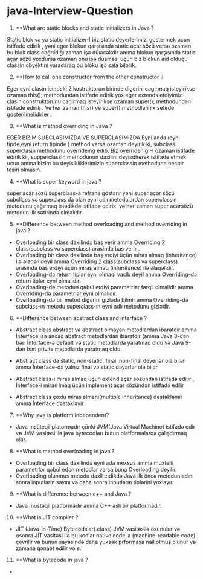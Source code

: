 ﻿# java-Interview-Question
 
1)	**What are static blocks and static initializers in Java ?

Static blok və ya static initializer-I biz static deyerlerimizi gostermek ucun istifade edirik ,
yəni eger blokun qarşısında static açar sözü varsa ozaman bu blok class cağrıldığı
zaman işə düıəcəkdir amma blokun qarşısında static açar sözü yoxdursa ozaman
onu işə düşməsi üçün biz blokun aid olduğu classin obyektini yaradaraq bu bloku işə sala bilərik.

2)	**How to call one constructor from the other constructor ?

Eger eyni clasin icindeki 2 kostruktorun birinde digerini cagirmaq isteyirikse ozaman this();
methodundan istifade edirik yox eger extends etdiyimiz clasin construktorunu cagirmaq isteyirikse ozaman super(); methodundan istifade edirik .
Ve her zaman this() ve super() methodlari ilk setirde gosterilmelidirler :

3)	**What is method overriding in Java ?

EGER BIZIM SUBCLASIMIZDA VE SUPERCLASIMIZDA Eyni adda (eyni tipde,eyni return tipinde )
method varsa ozaman deyirik ki, subclass superclasin methodunu overrideing edib.
Biz overridenig –I ozaman istifade edirik ki , supperclassin methodunun daxilini deyisdirerek
istifade etmek ucun amma bizim bu deyisikliklerimizin  superclassin methoduna hecbir tesiri olmasin.

4) **What is super keyword in java ?

super acar sözü superclass-a refrans göstərir yəni
super açar sözü subcllass və superclass da olan eyni adlı metodulardan superclassin metodunu çağırmaq istədikdə istifadə edirik.
və hər zaman super acarsözü metodun ilk sətirində olmalıdır.

5) **Difference between method overloading and method overriding in java ?

* Overloading bir class daxilində baş verir amma Overriding 2 class(subclass və superclass) arasinda baş verir .
* Overloading bir class daxilində baş vrdiyi üçün miras almaq (inheritance) ilə əlaqəli deyil 
  amma Overriding 2 class(subclass və superclass) arasinda baş erdiyi üçün miras almaq (inheritance) ilə əlaqəlidir.
* Overloading-də return tiplər eyni olmaqi vacib deyil amma Overriding-də return tiplər eyni olmalıdır.
* Overloading-də metodun qəbul etdiyi parametrlər fərqli olmalidir amma Overriding-də parametrlər eyni olmalıdır.
* Overloading-də bir metod digərini gizlədə bilmir amma Overriding-də subclass-ın metodu superclass-ın eyni adlı metodunu gizlədir.

6) **Difference between abstract class and interface ?

* Abstract class abstract və abstract olmayan metodlardan ibarətdir amma
İnterface isə ancaq abstract metodlardan ibarətdir (amma Java 8-dən bəri İnterface-ə default və static metodlarda yaratmaq oldu və 
Java 9-dan bəri privite metodlarda yaratmaq oldu.

* Abstract class da static, non-static, final, non-final deyerlər ola bilər amma
İnterface-də yalnız final və static dəyərlər ola bilər 

* Abstract class-ı miras almaq üçün extend açar sözündən istifadə edilir ,
İnterface-i miras lmaq üçün implement açar sözündən istifadə edilir 

* Abstract class çoxlu miras almani(multiple inheritance) dəstəkləmir amma İnterface dəstəkləyir

7) **Why java is platform independent?

* Java msüteqil platormadır çünki JVM(Java Virtual Machine) istifadə edir və 
JVM vasitəsi ilə java bytecodları butun platformalarda çalışdırmaq olar.

8) **What is method overloading in java ?

* Overloading bir class daxilində eyni ada mexsus amma muxtelif parametrlər qəbul edən metodlar varsa buna Overloading deyilir.
* Overloading olunmus metodu daxil etdikdə Java ilk öncə metodun adını sonra inputlarin sayını və daha sonra inputların tiplərini yoxlayır.

9) **What is difference between c++ and Java ?

* Java müstəqil platformadır amma C++ aslı bir platformadır.

10) **What is JIT compiler ?

* JİT (Java-in-Time) Bytecodalar(.class) JVM vasitəsilə oxunulur və osonra JİT vasitəsi ilə bu kodlar native code-a (machine-readable code) çevrilir və bunun sayəsində daha yuksək prformasa nail olmuş olunur və zamana qənaət edilir və s.

11) **What is bytecode in java ?

* 
